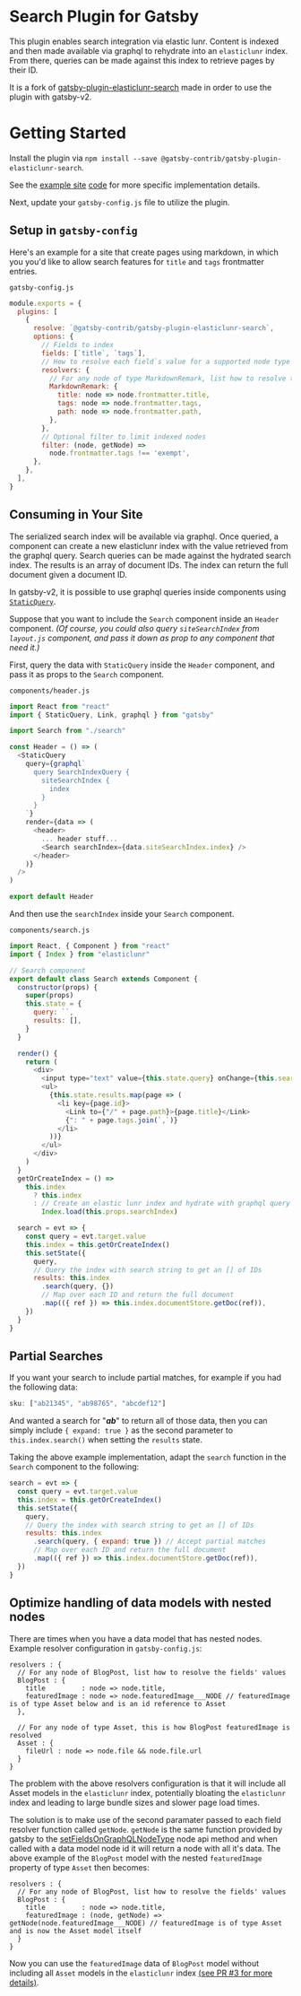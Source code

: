 <!--
[![Maintainability](https://api.codeclimate.com/v1/badges/124348de2ee6850d682f/maintainability)](https://codeclimate.com/github/andrew-codes/gatsby-plugin-elasticlunr-search/maintainability)
[![Codacy Badge](https://api.codacy.com/project/badge/Grade/7230ae7191f44a9489834553760310c2)](https://www.codacy.com/app/andrew-codes/gatsby-plugin-elasticlunr-search?utm_source=github.com&amp;utm_medium=referral&amp;utm_content=andrew-codes/gatsby-plugin-elasticlunr-search&amp;utm_campaign=Badge_Grade)

-->

# Search Plugin for Gatsby

This plugin enables search integration via elastic lunr. Content is indexed and then made available via graphql to rehydrate into an `elasticlunr` index. From there, queries can be made against this index to retrieve pages by their ID.

It is a fork of [gatsby-plugin-elasticlunr-search](https://github.com/andrew-codes/gatsby-plugin-elasticlunr-search) made in order to use the plugin with gatsby-v2.

# Getting Started

Install the plugin via `npm install --save @gatsby-contrib/gatsby-plugin-elasticlunr-search`.

See the [example site](https://gatsby-contrib.github.io/gatsby-plugin-elasticlunr-search/) [code](./example) for more specific implementation details.

Next, update your `gatsby-config.js` file to utilize the plugin.

## Setup in `gatsby-config`

Here's an example for a site that create pages using markdown, in which you you'd like to allow search features for `title` and `tags` frontmatter entries.

`gatsby-config.js`

```javascript
module.exports = {
  plugins: [
    {
      resolve: `@gatsby-contrib/gatsby-plugin-elasticlunr-search`,
      options: {
        // Fields to index
        fields: [`title`, `tags`],
        // How to resolve each field`s value for a supported node type
        resolvers: {
          // For any node of type MarkdownRemark, list how to resolve the fields` values
          MarkdownRemark: {
            title: node => node.frontmatter.title,
            tags: node => node.frontmatter.tags,
            path: node => node.frontmatter.path,
          },
        },
        // Optional filter to limit indexed nodes
        filter: (node, getNode) =>
          node.frontmatter.tags !== 'exempt',
      },
    },
  ],
}
```

## Consuming in Your Site

The serialized search index will be available via graphql. Once queried, a component can create a new elasticlunr index with the value retrieved from the graphql query. Search queries can be made against the hydrated search index. The results is an array of document IDs. The index can return the full document given a document ID.

In gatsby-v2, it is possible to use graphql queries inside components using [`StaticQuery`](https://www.gatsbyjs.org/docs/static-query/).

Suppose that you want to include the `Search` component inside an `Header` component. _(Of course, you could also query `siteSearchIndex` from `layout.js` component, and pass it down as prop to any component that need it.)_

First, query the data with `StaticQuery` inside the `Header` component, and pass it as props to the `Search` component.

`components/header.js`

```javascript
import React from "react"
import { StaticQuery, Link, graphql } from "gatsby"

import Search from "./search"

const Header = () => (
  <StaticQuery
    query={graphql`
      query SearchIndexQuery {
        siteSearchIndex {
          index
        }
      }
    `}
    render={data => (
      <header>
        ... header stuff...
        <Search searchIndex={data.siteSearchIndex.index} />
      </header>
    )}
  />
)

export default Header
```

And then use the `searchIndex` inside your `Search` component.

`components/search.js`

```javascript
import React, { Component } from "react"
import { Index } from "elasticlunr"

// Search component
export default class Search extends Component {
  constructor(props) {
    super(props)
    this.state = {
      query: ``,
      results: [],
    }
  }

  render() {
    return (
      <div>
        <input type="text" value={this.state.query} onChange={this.search} />
        <ul>
          {this.state.results.map(page => (
            <li key={page.id}>
              <Link to={"/" + page.path}>{page.title}</Link>
              {": " + page.tags.join(`,`)}
            </li>
          ))}
        </ul>
      </div>
    )
  }
  getOrCreateIndex = () =>
    this.index
      ? this.index
      : // Create an elastic lunr index and hydrate with graphql query results
        Index.load(this.props.searchIndex)

  search = evt => {
    const query = evt.target.value
    this.index = this.getOrCreateIndex()
    this.setState({
      query,
      // Query the index with search string to get an [] of IDs
      results: this.index
        .search(query, {})
        // Map over each ID and return the full document
        .map(({ ref }) => this.index.documentStore.getDoc(ref)),
    })
  }
}
```

## Partial Searches

If you want your search to include partial matches, for example if you had the following data:

```javascript
sku: ["ab21345", "ab98765", "abcdef12"]
```

And wanted a search for "**_ab_**" to return all of those data, then you can simply include `{ expand: true }` as the second parameter to `this.index.search()` when setting the `results` state.

Taking the above example implementation, adapt the `search` function in the `Search` component to the following:

```javascript
search = evt => {
  const query = evt.target.value
  this.index = this.getOrCreateIndex()
  this.setState({
    query,
    // Query the index with search string to get an [] of IDs
    results: this.index
      .search(query, { expand: true }) // Accept partial matches
      // Map over each ID and return the full document
      .map(({ ref }) => this.index.documentStore.getDoc(ref)),
  })
}
```

## Optimize handling of data models with nested nodes

There are times when you have a data model that has nested nodes. Example resolver configuration in `gatsby-config.js`:
```
resolvers : {
  // For any node of BlogPost, list how to resolve the fields' values
  BlogPost : {
    title         : node => node.title,
    featuredImage : node => node.featuredImage___NODE // featuredImage is of type Asset below and is an id reference to Asset
  },

  // For any node of type Asset, this is how BlogPost featuredImage is resolved
  Asset : {
    fileUrl : node => node.file && node.file.url
  }
}
```
The problem with the above resolvers configuration is that it will include all Asset models in the `elasticlunr` index,
potentially bloating the `elasticlunr` index and leading to large bundle sizes and slower page load times.

The solution is to make use of the second paramater passed to each field resolver function called `getNode`. `getNode` is the same function provided by gatsby
to the [setFieldsOnGraphQLNodeType](https://www.gatsbyjs.org/docs/node-apis/#setFieldsOnGraphQLNodeType) node api method and when called
with a data model node id it will return a node with all it's data. The above example of the `BlogPost` model with the nested `featuredImage` property of
type `Asset` then becomes:
```
resolvers : {
  // For any node of BlogPost, list how to resolve the fields' values
  BlogPost : {
    title         : node => node.title,
    featuredImage : (node, getNode) => getNode(node.featuredImage___NODE) // featuredImage is of type Asset and is now the Asset model itself
  }
}
```
Now you can use the `featuredImage` data of `BlogPost` model without including all `Asset` models in the `elasticlunr` index [(see PR #3 for more details)](https://github.com/gatsby-contrib/gatsby-plugin-elasticlunr-search/pull/3).
